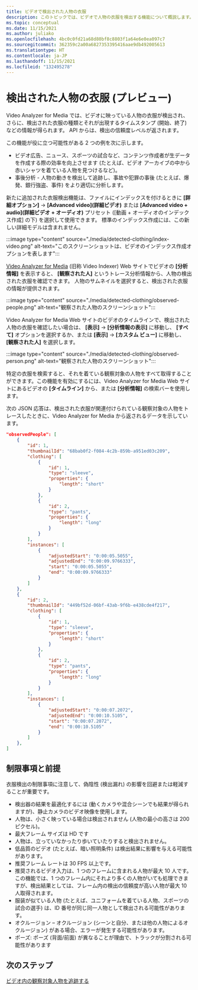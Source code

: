 ```yaml
---
title: ビデオで検出された人物の衣服
description: このトピックでは、ビデオで人物の衣服を検出する機能について概説します。
ms.topic: conceptual
ms.date: 11/15/2021
ms.author: juliako
ms.openlocfilehash: 4bc0c0fd21a68d80bf8c8803f1a64e6e0ea097c7
ms.sourcegitcommit: 362359c2a00a6827353395416aae9db492005613
ms.translationtype: HT
ms.contentlocale: ja-JP
ms.lasthandoff: 11/15/2021
ms.locfileid: "132495278"
---
```

# <a name="peoples-detected-clothing-preview"></a>検出された人物の衣服 (プレビュー)

Video Analyzer for Media では、ビデオに映っている人物の衣服が検出され、さらに、検出された衣服の種類とそれが出現するタイムスタンプ (開始、終了) などの情報が得られます。 API からは、検出の信頼度レベルが返されます。
 
この機能が役に立つ可能性がある 2 つの例を次に示します。
 
* ビデオ広告、ニュース、スポーツの試合など、コンテンツ作成者が生データを作成する際の効率を向上させます (たとえば、ビデオ アーカイブの中から赤いシャツを着ている人物を見つけるなど)。
* 事後分析 - 人物の動きを検出して追跡し、事故や犯罪の事後 (たとえば、爆発、銀行強盗、事件) をより適切に分析します。
 
新たに追加された衣服検出機能は、ファイルにインデックスを付けるときに **[詳細オプション]**  ->  **[Advanced video]\(詳細ビデオ\)** または **[Advanced video + audio]\(詳細ビデオ + オーディオ\)** プリセット ([動画 + オーディオのインデックス作成] の下) を選択して使用できます。 標準のインデックス作成には、この新しい詳細モデルは含まれません。
 
:::image type="content" source="./media/detected-clothing/index-video.png" alt-text="このスクリーンショットは、ビデオのインデックス作成オプションを表します":::  

[Video Analyzer for Media](https://www.videoindexer.ai/) (旧称 Video Indexer) Web サイトでビデオの **[分析情報]** を表示すると、 **[観察された人]** というトレース分析情報から、人物の検出された衣服を確認できます。 人物のサムネイルを選択すると、検出された衣服の情報が提供されます。

:::image type="content" source="./media/detected-clothing/observed-people.png" alt-text="観察された人物のスクリーンショット":::  
 
Video Analyzer for Media Web サイトのビデオのタイムラインで、検出された人物の衣服を確認したい場合は、 **[表示]**  ->  **[分析情報の表示]** に移動し、 **[すべて]** オプションを選択するか、または **[表示]**  ->  **[カスタム ビュー]** に移動し、 **[観察された人]** を選択します。 

:::image type="content" source="./media/detected-clothing/observed-person.png" alt-text="観察された人物のスクリーンショット":::  
 
特定の衣服を検索すると、それを着ている観察対象の人物をすべて取得することができます。この機能を有効にするには、Video Analyzer for Media Web サイトにあるビデオの **[タイムライン]** から、または **[分析情報]** の検索バーを使用します。

次の JSON 応答は、検出された衣服が関連付けられている観察対象の人物をトレースしたときに、Video Analyzer for Media から返されるデータを示しています。

```json
"observedPeople": [
    {
        "id": 1,
        "thumbnailId": "68bab0f2-f084-4c2b-859b-a951ed03c209",
        "clothing": [
            {
                "id": 1,
                "type": "sleeve",
                "properties": {
                    "length": "short"
                }
            },
            {
                "id": 2,
                "type": "pants",
                "properties": {
                    "length": "long"
                }
            }
        ],
        "instances": [
            {
                "adjustedStart": "0:00:05.5055",
                "adjustedEnd": "0:00:09.9766333",
                "start": "0:00:05.5055",
                "end": "0:00:09.9766333"
            }
        ]
    },
    {
        "id": 2,
        "thumbnailId": "449bf52d-06bf-43ab-9f6b-e438cde4f217",
        "clothing": [
            {
                "id": 1,
                "type": "sleeve",
                "properties": {
                    "length": "short"
                }
            },
            {
                "id": 2,
                "type": "pants",
                "properties": {
                    "length": "long"
                }
            }
        ],
        "instances": [
            {
                "adjustedStart": "0:00:07.2072",
                "adjustedEnd": "0:00:10.5105",
                "start": "0:00:07.2072",
                "end": "0:00:10.5105"
            }
        ]
    },
]
```

## <a name="limitations-and-assumptions"></a>制限事項と前提

衣服検出の制限事項に注意して、偽陰性 (検出漏れ) の影響を回避または軽減することが重要です。
 
* 検出器の結果を最適化するには (動くカメラや混合シーンでも結果が得られますが)、静止カメラのビデオ映像を使用します。
* 人物は、小さく映っている場合は検出されません (人物の最小の高さは 200 ピクセル)。
* 最大フレーム サイズは HD です
* 人物は、立っていなかったり歩いていたりすると検出されません。
* 低品質のビデオ (たとえば、暗い照明条件) は検出結果に影響を与える可能性があります。
* 推奨フレーム レートは 30 FPS 以上です。
* 推奨されるビデオ入力は、1 つのフレームに含まれる人物が最大 10 人です。 この機能では、1 つのフレーム内にそれより多くの人物がいても処理できますが、検出結果としては、フレーム内の検出の信頼度が高い人物が最大 10 人取得されます。
* 服装が似ている人物 (たとえば、ユニフォームを着ている人物、スポーツの試合の選手) は、ID 番号が同じ同一人物として検出される可能性があります。
* オクルージョン – オクルージョン (シーンと自分、または他の人物によるオクルージョン) がある場合、エラーが発生する可能性があります。
* ポーズ: ポーズ (背面/前面) が異なることが理由で、トラックが分割される可能性があります

## <a name="next-steps"></a>次のステップ 

[ビデオ内の観察対象人物を追跡する](observed-people-tracing.md)
